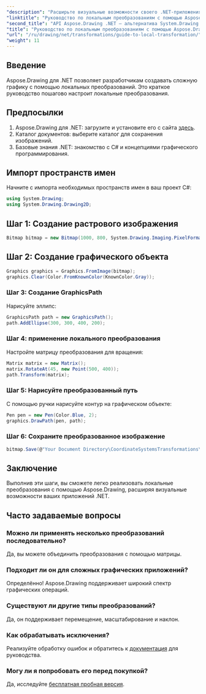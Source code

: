 ```yaml
---
"description": "Расширьте визуальные возможности своего .NET-приложения с помощью локальных преобразований с помощью Aspose.Drawing. Это подробное руководство покажет вам процесс создания впечатляющей графики с помощью матриц преобразований."
"linktitle": "Руководство по локальным преобразованиям с помощью Aspose.Drawing"
"second_title": "API Aspose.Drawing .NET — альтернатива System.Drawing.Common"
"title": "Руководство по локальным преобразованиям с помощью Aspose.Drawing для .NET"
"url": "/ru/drawing/net/transformations/guide-to-local-transformation/"
"weight": 11
---
```


## Введение

Aspose.Drawing для .NET позволяет разработчикам создавать сложную графику с помощью локальных преобразований. Это краткое руководство пошагово настроит локальные преобразования.

## Предпосылки

1. Aspose.Drawing для .NET: загрузите и установите его с сайта [здесь](https://releases.aspose.com/drawing/net/).
2. Каталог документов: выберите каталог для сохранения изображений.
3. Базовые знания .NET: знакомство с C# и концепциями графического программирования.

## Импорт пространств имен

Начните с импорта необходимых пространств имен в ваш проект C#:

```csharp
using System.Drawing;
using System.Drawing.Drawing2D;
```

## Шаг 1: Создание растрового изображения

```csharp
Bitmap bitmap = new Bitmap(1000, 800, System.Drawing.Imaging.PixelFormat.Format32bppPArgb);
```

## Шаг 2: Создание графического объекта

```csharp
Graphics graphics = Graphics.FromImage(bitmap);
graphics.Clear(Color.FromKnownColor(KnownColor.Gray));
```

### Шаг 3: Создание GraphicsPath

Нарисуйте эллипс:

```csharp
GraphicsPath path = new GraphicsPath();
path.AddEllipse(300, 300, 400, 200);
```

### Шаг 4: применение локального преобразования

Настройте матрицу преобразования для вращения:

```csharp
Matrix matrix = new Matrix();
matrix.RotateAt(45, new Point(500, 400));
path.Transform(matrix);
```

### Шаг 5: Нарисуйте преобразованный путь

С помощью ручки нарисуйте контур на графическом объекте:

```csharp
Pen pen = new Pen(Color.Blue, 2);
graphics.DrawPath(pen, path);
```

### Шаг 6: Сохраните преобразованное изображение

```csharp
bitmap.Save(@"Your Document Directory\CoordinateSystemsTransformations\LocalTransformation_out.png");
```

## Заключение

Выполнив эти шаги, вы сможете легко реализовать локальные преобразования с помощью Aspose.Drawing, расширяя визуальные возможности ваших приложений .NET.

## Часто задаваемые вопросы

### Можно ли применять несколько преобразований последовательно?  
Да, вы можете объединить преобразования с помощью матрицы.

### Подходит ли он для сложных графических приложений?  
Определённо! Aspose.Drawing поддерживает широкий спектр графических операций.

### Существуют ли другие типы преобразований?  
Да, он поддерживает перемещение, масштабирование и наклон.

### Как обрабатывать исключения?  
Реализуйте обработку ошибок и обратитесь к [документация](https://reference.aspose.com/drawing/net/) для руководства.

### Могу ли я попробовать его перед покупкой?  
Да, исследуйте [бесплатная пробная версия](https://releases.aspose.com/).
